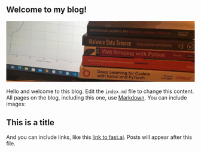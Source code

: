 
## Welcome to my blog!
![](images/blogimage.jpg)

Hello and welcome to this blog. Edit the `index.md` file to change this content. All pages on the blog, including this one, use [Markdown](https://guides.github.com/features/mastering-markdown/). You can include images:



## This is a title

And you can include links, like this [link to fast.ai](https://www.fast.ai). Posts will appear after this file. 
